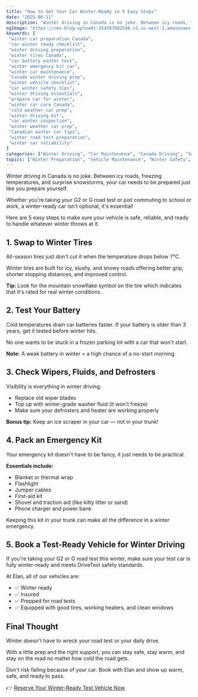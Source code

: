 ```yaml
---
title: "How to Get Your Car Winter-Ready in 5 Easy Steps"
date: "2025-06-11"
description: "Winter driving in Canada is no joke. Between icy roads, freezing temperatures, and surprise snowstorms, your car needs to be prepared just like you prepare yourself. Here are 5 easy steps to make sure your vehicle is safe, reliable, and ready to handle whatever winter throws at it."
ogImage: "https://cms-blog-uploads-354387082548.s3.us-west-2.amazonaws.com/uploads/2021/11/618ad813e7e34.jpg"
keywords: [
 "winter car preparation Canada",
 "car winter ready checklist",
 "winter driving preparation",
 "winter tires Canada",
 "car battery winter test",
 "winter emergency kit car",
 "winter car maintenance",
 "Canada winter driving prep",
 "winter vehicle checklist",
 "car winter safety tips",
 "winter driving essentials",
 "prepare car for winter",
 "winter car care Canada",
 "cold weather car prep",
 "winter driving kit",
 "car winter inspection",
 "winter weather car prep",
 "Canadian winter car tips",
 "winter road test preparation",
 "winter car reliability"
]
categories: ["Winter Driving", "Car Maintenance", "Canada Driving", "Safety Tips"]
topics: ["Winter Preparation", "Vehicle Maintenance", "Winter Safety", "Emergency Preparedness", "Seasonal Car Care"]
---
```


Winter driving in Canada is no joke. Between icy roads, freezing temperatures, and surprise snowstorms, your car needs to be prepared just like you prepare yourself.

Whether you're taking your G2 or G road test or just commuting to school or work, a winter-ready car isn't optional, it's essential!

Here are 5 easy steps to make sure your vehicle is safe, reliable, and ready to handle whatever winter throws at it.

## **1. Swap to Winter Tires**

All-season tires just don't cut it when the temperature drops below 7°C.

Winter tires are built for icy, slushy, and snowy roads offering better grip, shorter stopping distances, and improved control.

**Tip:** Look for the mountain snowflake symbol on the tire which indicates that it's rated for real winter conditions.

## **2. Test Your Battery**

Cold temperatures drain car batteries faster. If your battery is older than 3 years, get it tested before winter hits.

No one wants to be stuck in a frozen parking lot with a car that won't start.

**Note:** A weak battery in winter = a high chance of a no-start morning.

## **3. Check Wipers, Fluids, and Defrosters**

Visibility is everything in winter driving.

* Replace old wiper blades
* Top up with winter-grade washer fluid (it won't freeze)
* Make sure your defrosters and heater are working properly

**Bonus tip:** Keep an ice scraper in your car — not in your trunk!

## **4. Pack an Emergency Kit**

Your emergency kit doesn't have to be fancy, it just needs to be practical.

**Essentials include:**
* Blanket or thermal wrap
* Flashlight
* Jumper cables
* First-aid kit
* Shovel and traction aid (like kitty litter or sand)
* Phone charger and power bank

Keeping this kit in your trunk can make all the difference in a winter emergency.

## **5. Book a Test-Ready Vehicle for Winter Driving**

If you're taking your G2 or G road test this winter, make sure your test car is fully winter-ready and meets DriveTest safety standards.

At Elan, all of our vehicles are:
* ✅ Winter ready
* ✅ Insured
* ✅ Prepped for road tests
* ✅ Equipped with good tires, working heaters, and clean windows

## **Final Thought**

Winter doesn't have to wreck your road test or your daily drive.

With a little prep and the right support, you can stay safe, stay warm, and stay on the road no matter how cold the road gets.

Don't risk failing because of your car. Book with Elan and show up warm, safe, and ready to pass.

👉 [Reserve Your Winter-Ready Test Vehicle Now](https://elanroadtestrental.ca)